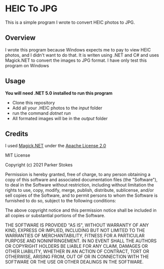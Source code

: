 # HEIC To JPG
This is a simple program I wrote to convert HEIC photos to JPG.

## Overview
I wrote this program because Windows expects me to pay to view HEIC photos, and I didn't want to do that.
It is writen using .NET and C# and uses Magick.NET to convert the images to JPG format.
I have only test this program on Windows

## Usage
**You will need .NET 5.0 installed to run this program**
- Clone this repository
- Add all your .HEIC photos to the *input* folder
- run the command *dotnet run*
- All formated images will be in the *output* folder

## Credits
I used [Magick.NET](https://github.com/dlemstra/Magick.NET) under the [Apache License 2.0](https://github.com/dlemstra/Magick.NET/blob/main/License.txt)

MIT License

Copyright (c) 2021 Parker Stokes

Permission is hereby granted, free of charge, to any person obtaining a copy
of this software and associated documentation files (the "Software"), to deal
in the Software without restriction, including without limitation the rights
to use, copy, modify, merge, publish, distribute, sublicense, and/or sell
copies of the Software, and to permit persons to whom the Software is
furnished to do so, subject to the following conditions:

The above copyright notice and this permission notice shall be included in all
copies or substantial portions of the Software.

THE SOFTWARE IS PROVIDED "AS IS", WITHOUT WARRANTY OF ANY KIND, EXPRESS OR
IMPLIED, INCLUDING BUT NOT LIMITED TO THE WARRANTIES OF MERCHANTABILITY,
FITNESS FOR A PARTICULAR PURPOSE AND NONINFRINGEMENT. IN NO EVENT SHALL THE
AUTHORS OR COPYRIGHT HOLDERS BE LIABLE FOR ANY CLAIM, DAMAGES OR OTHER
LIABILITY, WHETHER IN AN ACTION OF CONTRACT, TORT OR OTHERWISE, ARISING FROM,
OUT OF OR IN CONNECTION WITH THE SOFTWARE OR THE USE OR OTHER DEALINGS IN THE
SOFTWARE.
